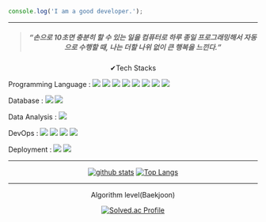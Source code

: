 
```javascript
console.log('I am a good developer.');
```
___
<div align=center>

> ##### <q>손으로 10초면 충분히 할 수 있는 일을 컴퓨터로 하루 종일 프로그래밍해서 자동으로 수행할 때, 나는 더할 나위 없이 큰 행복을 느낀다.</q>

</div>

<div align=center>
  
✔Tech Stacks

</div>

Programming Language :  ![](https://img.shields.io/badge/Html-E34F26?style=flat-square&logo=Html5&logoColor=white)
![](https://img.shields.io/badge/Css-1572B6?style=flat-square&logo=Css3&logoColor=white)
![](https://img.shields.io/badge/Javascript-F7DF1E?style=flat-square&logo=Javascript&logoColor=white)
![](https://img.shields.io/badge/React-61DAFB?style=flat-square&logo=React&logoColor=white)
![](https://img.shields.io/badge/C-A8B9CC?style=flat-square&logo=C&logoColor=white)
<img src="https://img.shields.io/badge/c++-00599C?style=flat-square&logo=c%2B%2B&logoColor=white"/></a>
![](https://img.shields.io/badge/Python-3776AB?style=flat-square&logo=Python&logoColor=white)
![](https://img.shields.io/badge/Java-007396?style=flat-square&logo=Java&logoColor=white)

Database : 
![](https://img.shields.io/badge/mysql-4479A1?style=flat-square&logo=MySQL&logoColor=white)
![](https://img.shields.io/badge/firebase-FFCA28?style=flat-square&logo=Firebase&logoColor=white)

Data Analysis :
![](https://img.shields.io/badge/Jupyter-F37626?style=flat-square&logo=Jupyter&logoColor=white)

DevOps : 
![](https://img.shields.io/badge/Github-181717?style=flat-square&logo=GitHub&logoColor=white)
![](https://img.shields.io/badge/Docker-2496ED?style=flat-square&logo=Docker&logoColor=white)
![](https://img.shields.io/badge/Jenkins-D24939?style=flat-square&logo=Jenkins&logoColor=white)
![](https://img.shields.io/badge/Selenium-43B02A?style=flat-square&logo=Selenium&logoColor=white)

Deployment : 
![](https://img.shields.io/badge/aws-232F3E?style=flat-square&logo=AmazonAWS&logoColor=white)
![](https://img.shields.io/badge/firebase-FFCA28?style=flat-square&logo=Firebase&logoColor=white)
___

<div align=center>
  
[![github stats](https://github-readme-stats.vercel.app/api?username=ywc8851&theme=vision-friendly-dark&show_icons=true)](https://github.com/anuraghazra/github-readme-stats)
[![Top Langs](https://github-readme-stats.vercel.app/api/top-langs/?username=ywc8851&layout=compact&theme=dracula)](https://github.com/metleeha)
___
Algorithm level(Baekjoon)
  
[![Solved.ac Profile](http://mazassumnida.wtf/api/v2/generate_badge?boj=ywc8851)](https://solved.ac/ywc8851/)
  
</div>
<!--![footer](https://capsule-render.vercel.app/api?type=slice&color=F8E2CF&section=footer) ![header](https://capsule-render.vercel.app/apitype=slice&color=A3DCBE&section=header&fontSize=90&text=Yongwoo's%20Profile&fontColor=FFA883) -->

